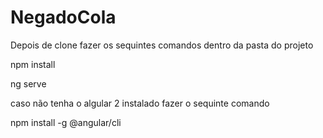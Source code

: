 # NegadoCola

Depois de clone fazer os sequintes comandos dentro da pasta do projeto

npm install

ng serve

caso não tenha o algular 2 instalado fazer o sequinte comando

npm install -g @angular/cli

